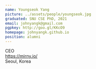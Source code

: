 ```yaml
---
name: Youngseok Yang
picture: ../assets/people/youngseok.jpg
graduated: SNU CSE PhD, 2021
email: johnyangk@gmail.com
pgpkey: http://goo.gl/KKcO9
homepage: johnyangk.github.io
position: alumni
---
```

CEO<br>
https://mirny.io/<br>
Seoul, Korea<br>
